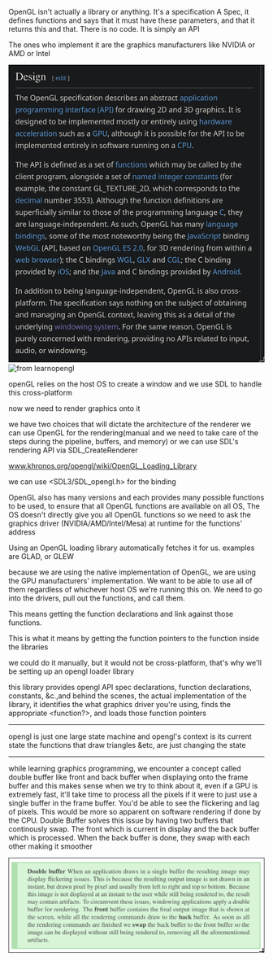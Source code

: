 OpenGL isn't actually a library or anything. It's a specification
A Spec, it defines functions and says that it must have these parameters,
and that it returns this and that. There is no code. It is simply an API

The ones who implement it are the graphics manufacturers like NVIDIA or AMD
or Intel

![from wikipedia](pictures/opengl_design.png "OpenGL Design")
![from learnopengl](picgtures/opengl_definition_pdf.png "OpenGL Definition")

openGL relies on the host OS to create a window and we use SDL
to handle this cross-platform

now we need to render graphics onto it

we have two choices that will dictate the architecture of the renderer
we can use OpenGL for the rendering(manual and we need to take care of the
steps during the pipeline, buffers, and memory) or we can use SDL's rendering
API via SDL_CreateRenderer

www.khronos.org/opengl/wiki/OpenGL_Loading_Library

we can use <SDL3/SDL_opengl.h> for the binding


OpenGL also has many versions and each provides many possible functions
to be used, to ensure that all OpenGL functions are available on all OS,
The OS doesn't directly give you all OpenGL functions so we need to ask the
graphics driver (NVIDIA/AMD/Intel/Mesa) at runtime for the functions' address

Using an OpenGL loading library automatically fetches it for us. 
examples are GLAD, or GLEW

because we are using the native implementation of OpenGL, we are using the GPU
manufacturers' implementation. We want to be able to use all of them regardless
of whichever host OS we're running this on. We need to go into the drivers,
pull out the functions, and call them.

This means getting the function declarations and link against those functions.

This is what it means by getting the function pointers to the function inside
the libraries

we could do it manually, but it would not be cross-platform, that's why we'll
be setting up an opengl loader library

this library provides opengl API spec declarations, function declarations,
constants, &c.,and behind the scenes, the actual implementation of the library,
it identifies the what graphics driver you're using, finds the appropriate
<function?>, and loads those function pointers

---

opengl is just one large state machine and opengl's context is its current state
the functions that draw triangles &etc, are just changing the state

---

while learning graphics programming, we encounter a concept called double buffer
like front and back buffer when displaying onto the frame buffer and this makes
sense when we try to think about it, even if a GPU is extremely fast, it'll take
time to process all the pixels if it were to just use a single buffer in the
frame buffer. You'd be able to see the flickering and lag of pixels. This would
be more so apparent on software rendering if done by the CPU. Double Buffer
solves this issue by having two buffers that continously swap. The front which
is current in display and the back buffer which is processed. When the back
buffer is done, they swap with each other making it smoother

![Double Buffer](pictures/double_buffer.png "Double Buffer")
